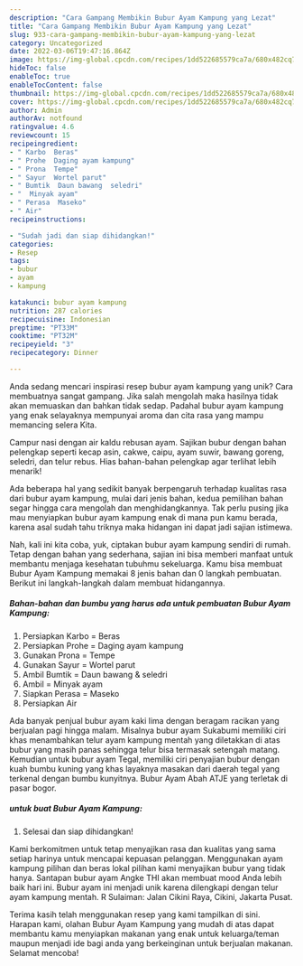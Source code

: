 ```yaml
---
description: "Cara Gampang Membikin Bubur Ayam Kampung yang Lezat"
title: "Cara Gampang Membikin Bubur Ayam Kampung yang Lezat"
slug: 933-cara-gampang-membikin-bubur-ayam-kampung-yang-lezat
category: Uncategorized
date: 2022-03-06T19:47:16.864Z
image: https://img-global.cpcdn.com/recipes/1dd522685579ca7a/680x482cq70/bubur-ayam-kampung-foto-resep-utama.jpg
hideToc: false
enableToc: true
enableTocContent: false
thumbnail: https://img-global.cpcdn.com/recipes/1dd522685579ca7a/680x482cq70/bubur-ayam-kampung-foto-resep-utama.jpg
cover: https://img-global.cpcdn.com/recipes/1dd522685579ca7a/680x482cq70/bubur-ayam-kampung-foto-resep-utama.jpg
author: Admin
authorAv: notfound
ratingvalue: 4.6
reviewcount: 15
recipeingredient:
- " Karbo  Beras"
- " Prohe  Daging ayam kampung"
- " Prona  Tempe"
- " Sayur  Wortel parut"
- " Bumtik  Daun bawang  seledri"
- "  Minyak ayam"
- " Perasa  Maseko"
- " Air"
recipeinstructions:

- "Sudah jadi dan siap dihidangkan!"
categories:
- Resep
tags:
- bubur
- ayam
- kampung

katakunci: bubur ayam kampung 
nutrition: 287 calories
recipecuisine: Indonesian
preptime: "PT33M"
cooktime: "PT32M"
recipeyield: "3"
recipecategory: Dinner

---
```





Anda sedang mencari inspirasi resep bubur ayam kampung yang unik? Cara membuatnya sangat gampang. Jika salah mengolah maka hasilnya tidak akan memuaskan dan bahkan tidak sedap. Padahal bubur ayam kampung yang enak selayaknya mempunyai aroma dan cita rasa yang mampu memancing selera Kita.





Campur nasi dengan air kaldu rebusan ayam. Sajikan bubur dengan bahan pelengkap seperti kecap asin, cakwe, caipu, ayam suwir, bawang goreng, seledri, dan telur rebus. Hias bahan-bahan pelengkap agar terlihat lebih menarik!

Ada beberapa hal yang sedikit banyak berpengaruh terhadap kualitas rasa dari bubur ayam kampung, mulai dari jenis bahan, kedua pemilihan bahan segar hingga cara mengolah dan menghidangkannya. Tak perlu pusing jika mau menyiapkan bubur ayam kampung enak di mana pun kamu berada, karena asal sudah tahu triknya maka hidangan ini dapat jadi sajian istimewa.






Nah, kali ini kita coba, yuk, ciptakan bubur ayam kampung sendiri di rumah. Tetap dengan bahan yang sederhana, sajian ini bisa memberi manfaat untuk membantu menjaga kesehatan tubuhmu sekeluarga. Kamu bisa membuat Bubur Ayam Kampung memakai 8 jenis bahan dan 0 langkah pembuatan. Berikut ini langkah-langkah dalam membuat hidangannya.

<!--inarticleads1-->

##### Bahan-bahan dan bumbu yang harus ada untuk pembuatan Bubur Ayam Kampung:

1. Persiapkan  Karbo = Beras
1. Persiapkan  Prohe = Daging ayam kampung
1. Gunakan  Prona = Tempe
1. Gunakan  Sayur = Wortel parut
1. Ambil  Bumtik = Daun bawang &amp; seledri
1. Ambil  = Minyak ayam
1. Siapkan  Perasa = Maseko
1. Persiapkan  Air


Ada banyak penjual bubur ayam kaki lima dengan beragam racikan yang berjualan pagi hingga malam. Misalnya bubur ayam Sukabumi memiliki ciri khas menambahkan telur ayam kampung mentah yang diletakkan di atas bubur yang masih panas sehingga telur bisa termasak setengah matang. Kemudian untuk bubur ayam Tegal, memiliki ciri penyajian bubur dengan kuah bumbu kuning yang khas layaknya masakan dari daerah tegal yang terkenal dengan bumbu kunyitnya. Bubur Ayam Abah ATJE yang terletak di pasar bogor. 

<!--inarticleads2-->

#####  untuk buat Bubur Ayam Kampung:


1. Selesai dan siap dihidangkan!

Kami berkomitmen untuk tetap menyajikan rasa dan kualitas yang sama setiap harinya untuk mencapai kepuasan pelanggan. Menggunakan ayam kampung pilihan dan beras lokal pilihan kami menyajikan bubur yang tidak hanya. Santapan bubur ayam Angke THI akan membuat mood Anda lebih baik hari ini. Bubur ayam ini menjadi unik karena dilengkapi dengan telur ayam kampung mentah. R Sulaiman: Jalan Cikini Raya, Cikini, Jakarta Pusat. 

Terima kasih telah menggunakan resep yang kami tampilkan di sini. Harapan kami, olahan Bubur Ayam Kampung yang mudah di atas dapat membantu kamu menyiapkan makanan yang enak untuk keluarga/teman maupun menjadi ide bagi anda yang berkeinginan untuk berjualan makanan. Selamat mencoba!
